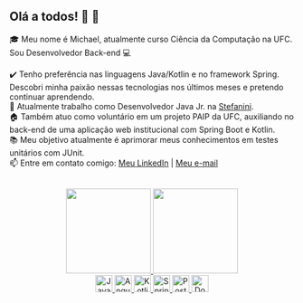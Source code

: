 ## Olá a todos! :wave: :blue_heart:

:mortar_board: Meu nome é Michael, atualmente curso Ciência da Computação na UFC. Sou Desenvolvedor Back-end :computer:

:heavy_check_mark: Tenho preferência nas linguagens Java/Kotlin e no framework Spring. Descobri minha paixão nessas tecnologias nos últimos meses e pretendo continuar aprendendo. <br>
:office: Atualmente trabalho como Desenvolvedor Java Jr. na [Stefanini](https://stefanini.com/pt-br). <br>
:house: Também atuo como voluntário em um projeto PAIP da UFC, auxiliando no back-end de uma aplicação web institucional com Spring Boot e Kotlin. <br>
:books: Meu objetivo atualmente é aprimorar meus conhecimentos em testes unitários com JUnit. <br>
:mailbox: Entre em contato comigo: [Meu LinkedIn](https://www.linkedin.com/in/akamiike/) | [Meu e-mail](mailto:mike.nss2809@gmail.com) <br> <br>
	
<div align="center">
	  <a href="https://github.com/akaMiike">
	  <img height="150em" src="https://github-readme-stats.vercel.app/api?username=akamiike&show_icons=true&theme=synthwave&include_all_commits=true&count_private=true"/>
	 <img height="150em" src="https://github-readme-stats.vercel.app/api/top-langs/?username=akamiike&layout=compact&langs_count=7&theme=synthwave"/>
</div>
<div align="center">
  <img height="30" alt="Java" src="https://img.shields.io/badge/Java-ED8B00?style=for-the-badge&logo=java&logoColor=white">
  <img height="30" alt="Angular" src="https://img.shields.io/badge/Angular-DD0031?style=for-the-badge&logo=angular&logoColor=white">
  <img height="30" alt="Kotlin" src="https://img.shields.io/badge/Kotlin-0095D5?&style=for-the-badge&logo=kotlin&logoColor=white">
  <img height="30" alt="Spring" src="https://img.shields.io/badge/Spring-6DB33F?style=for-the-badge&logo=spring&logoColor=white">
  <img height="30" alt="PostgreSQL" src="https://img.shields.io/badge/PostgreSQL-316192?style=for-the-badge&logo=postgresql&logoColor=white">
  <img height="30" alt="Docker" src="https://img.shields.io/badge/Docker-2496ED?style=for-the-badge&logo=docker&logoColor=white">
</div>

